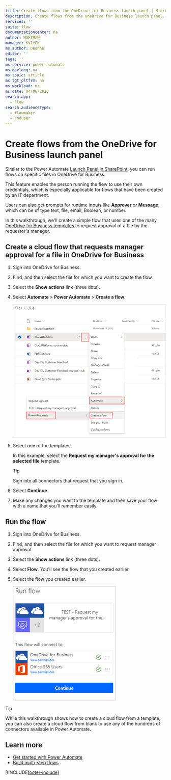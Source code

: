 ```yaml
---
title: Create flows from the OneDrive for Business launch panel | Microsoft Docs
description: Create flows from the OneDrive for Business launch panel.
services: ''
suite: flow
documentationcenter: na
author: MSFTMAN
manager: KVIVEK
ms.author: Deonhe
editor: ''
tags: ''
ms.service: power-automate
ms.devlang: na
ms.topic: article
ms.tgt_pltfrm: na
ms.workload: na
ms.date: 04/06/2020
search.app: 
  - Flow
search.audienceType: 
  - flowmaker
  - enduser
---
```



# Create flows from the OneDrive for Business launch panel


Similar to the Power Automate [Launch Panel in SharePoint](https://flow.microsoft.com/blog/introducing-flow-launch-panel-in-sharepoint-lists-and-libraries/), you can run flows on specific files in OneDrive for Business. 

This feature enables the person running the flow to use their own credentials, which is especially applicable for flows that have been created by an IT department. 

Users can also get prompts for runtime inputs like **Approver** or **Message**, which can be of type text, file, email, Boolean, or number.

In this walkthrough, we'll create a simple flow that uses one of the many [OneDrive for Business templates](https://flow.microsoft.com/search/?q=OneDrive) to request approval of a file by the requestor's manager.

## Create a cloud flow that requests manager approval for a file in OneDrive for Business

1. Sign into OneDrive for Business.
1. Find, and then select the file for which you want to create the flow.
1. Select the **Show actions** link (three dots).
1. Select **Automate** > **Power Automate** > **Create a flow**.

     ![Create flow](./media/onedrive-launch-panel/create-flow.png) 

1. Select one of the templates.

    In this example, select the **Request my manager's approval for the selected file** template.

     >[!TIP]
     >Sign into all connectors that request that you sign in.

1. Select **Continue**.
1. Make any changes you want to the template and then save your flow with a name that you'll remember easily.

## Run the flow

1. Sign into OneDrive for Business.
1. Find, and then select the file for which you want to request manager approval.
1. Select the **Show actions** link (three dots).
1. Select **Flow**. You'll see the flow that you created earlier.
1. Select the flow you created earlier.

     ![Run your flow](./media/onedrive-launch-panel/run-flow.png)


>[!TIP]
>While this walkthrough shows how to create a cloud flow from a template, you can also create a cloud flow from blank to use any of the hundreds of connectors available in Power Automate.

## Learn more

- [Get started with Power Automate](getting-started.md) 
- [Build multi-step flows](multi-step-logic-flow.md)


[!INCLUDE[footer-include](includes/footer-banner.md)]